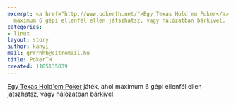 ```yaml
---
excerpt: <a href="http://www.pokerth.net/">Egy Texas Hold'em Poker</a> játék, ahol
  maximum 6 gépi ellenfél ellen játszhatsz, vagy hálózatban bárkivel.
categories:
- linux
layout: story
author: kanyi
mail: grrrhhh@citromail.hu
title: PokerTH
created: 1185135039
---
```

<a href="http://www.pokerth.net/">Egy Texas Hold'em Poker</a> játék, ahol maximum 6 gépi ellenfél ellen játszhatsz, vagy hálózatban bárkivel.
